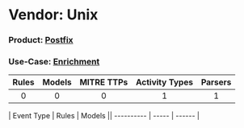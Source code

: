 Vendor: Unix
============
### Product: [Postfix](../ds_unix_postfix.md)
### Use-Case: [Enrichment](../../../../UseCases/uc_enrichment.md)

| Rules | Models | MITRE TTPs | Activity Types | Parsers |
|:-----:|:------:|:----------:|:--------------:|:-------:|
|   0   |   0    |     0      |       1        |    1    |

| Event Type | Rules | Models || ---------- | ----- | ------ |
